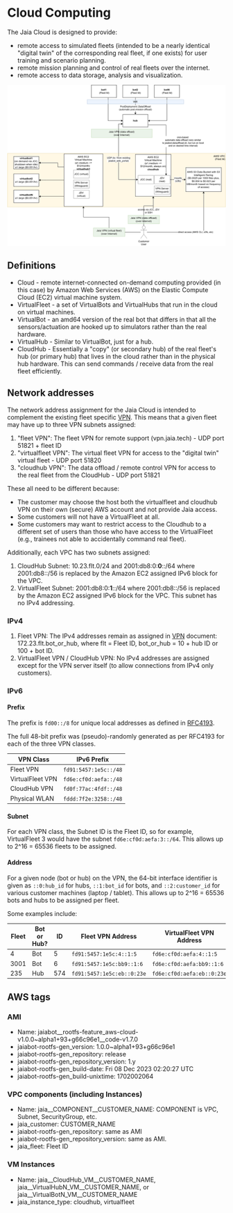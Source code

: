 # Cloud Computing

The Jaia Cloud is designed to provide:
- remote access to simulated fleets (intended to be a nearly identical "digital twin" of the corresponding real fleet, if one exists) for user training and scenario planning.
- remote mission planning and control of real fleets over the internet.
- remote access to data storage, analysis and visualization.

![](../figures/jaia-fleet-in-the-cloud.png)

## Definitions

- Cloud - remote internet-connected on-demand computing provided (in this case) by Amazon Web Services (AWS) on the Elastic Compute Cloud (EC2) virtual machine system.
- VirtualFleet -  a set of VirtualBots and VirtualHubs that run in the cloud on virtual machines.
- VirtualBot - an amd64 version of the real bot that differs in that all the sensors/actuation are hooked up to simulators rather than the real hardware.
- VirtualHub - Similar to VirtualBot, just for a hub.
- CloudHub - Essentially a "copy" (or secondary hub) of the real fleet's hub (or primary hub) that lives in the cloud rather than in the physical hub hardware. This can send commands / receive data from the real fleet efficiently. 


## Network addresses

The network address assignment for the Jaia Cloud is intended to complement the existing fleet specific [VPN](page55_vpn.md). This means that a given fleet may have up to three VPN subnets assigned:

1. "fleet VPN": The fleet VPN for remote support (vpn.jaia.tech) - UDP port 51821 + fleet ID
2. "virtualfleet VPN": The virtual fleet VPN for access to the "digital twin" virtual fleet - UDP port 51820
3. "cloudhub VPN": The data offload / remote control VPN for access to the real fleet from the CloudHub - UDP port 51821

These all need to be different because:

- The customer may choose the host both the virtualfleet and cloudhub VPN on their own (secure) AWS account and not provide Jaia access.
- Some customers will not have a VirtualFleet at all.
- Some customers may want to restrict access to the Cloudhub to a different set of users than those who have access to the VirtualFleet (e.g., trainees not able to accidentally command real fleet).

Additionally, each VPC has two subnets assigned:

1. CloudHub Subnet: 10.23.flt.0/24 and 2001:db8:0:**0**::/64 where 2001:db8::/56 is replaced by the Amazon EC2 assigned IPv6 block for the VPC.
2. VirtualFleet Subnet: 2001:db8:0:**1**::/64 where 2001:db8::/56 is replaced by the Amazon EC2 assigned IPv6 block for the VPC. This subnet has no IPv4 addressing.

### IPv4 

1. Fleet VPN: The IPv4 addresses remain as assigned in [VPN](page55_vpn.md) document: 172.23.flt.bot_or_hub, where flt = Fleet ID, bot_or_hub = 10 + hub ID or 100 + bot ID.
2. VirtualFleet VPN / CloudHub VPN: No IPv4 addresses are assigned except for the VPN server itself (to allow connections from IPv4 only customers).

### IPv6 

#### Prefix

The prefix is `fd00::/8` for unique local addresses as defined in [RFC4193](https://www.rfc-editor.org/rfc/rfc4193.html).

The full 48-bit prefix was (pseudo)-randomly generated as per RFC4193 for each of the three VPN classes.

| VPN Class        | IPv6 Prefix             |
|------------------|-------------------------|
| Fleet VPN        | `fd91:5457:1e5c::/48`   |
| VirtualFleet VPN | `fd6e:cf0d:aefa::/48`   |
| CloudHub VPN     | `fd0f:77ac:4fdf::/48`   |
| Physical WLAN    | `fddd:7f2e:3258::/48`   |

#### Subnet 

For each VPN class, the Subnet ID is the Fleet ID, so for example, VirtualFleet 3 would have the subnet `fd6e:cf0d:aefa:3::/64`. This allows up to 2^16 = 65536 fleets to be assigned.

#### Address

For a given node (bot or hub) on the VPN, the 64-bit interface identifier is given as `::0:hub_id` for hubs, `::1:bot_id` for bots, and `::2:customer_id` for various customer machines (laptop / tablet). This allows up to 2^16 = 65536 bots and hubs to be assigned per fleet.

Some examples include:

| Fleet     | Bot or Hub? | ID  | Fleet VPN Address  |  VirtualFleet VPN Address  |  CloudHub VPN Address  |
|-----------|-------------|-----|--------------------|--------------------|--------------------|
| 4        | Bot         | 5   | `fd91:5457:1e5c:4::1:5` | `fd6e:cf0d:aefa:4::1:5` | `fd0f:77ac:4fdf:4::1:5` |
| 3001      | Bot         | 6   | `fd91:5457:1e5c:bb9::1:6` | `fd6e:cf0d:aefa:bb9::1:6` | `fd0f:77ac:4fdf:bb9::1:6` |
| 235       | Hub         | 574 | `fd91:5457:1e5c:eb::0:23e` | `fd6e:cf0d:aefa:eb::0:23e` | `fd0f:77ac:4fdf:eb::0:23e` |


## AWS tags

### AMI

- Name: jaiabot__rootfs-feature_aws-cloud-v1.0.0~alpha1+93+g66c96e1__code-v1.7.0
- jaiabot-rootfs-gen_version: 1.0.0~alpha1+93+g66c96e1
- jaiabot-rootfs-gen_repository: release
- jaiabot-rootfs-gen_repository_version: 1.y
- jaiabot-rootfs-gen_build-date: Fri 08 Dec 2023 02:20:27 UTC
- jaiabot-rootfs-gen_build-unixtime: 1702002064

### VPC components (including Instances)
- Name: jaia__COMPONENT__CUSTOMER_NAME: COMPONENT is VPC, Subnet, SecurityGroup, etc.
- jaia_customer: CUSTOMER_NAME
- jaiabot-rootfs-gen_repository: same as AMI
- jaiabot-rootfs-gen_repository_version: same as AMI.
- jaia_fleet: Fleet ID


### VM Instances

- Name: jaia__CloudHub_VM__CUSTOMER_NAME, jaia__VirtualHubN_VM__CUSTOMER_NAME, or jaia__VirtualBotN_VM__CUSTOMER_NAME
- jaia_instance_type: cloudhub, virtualfleet
